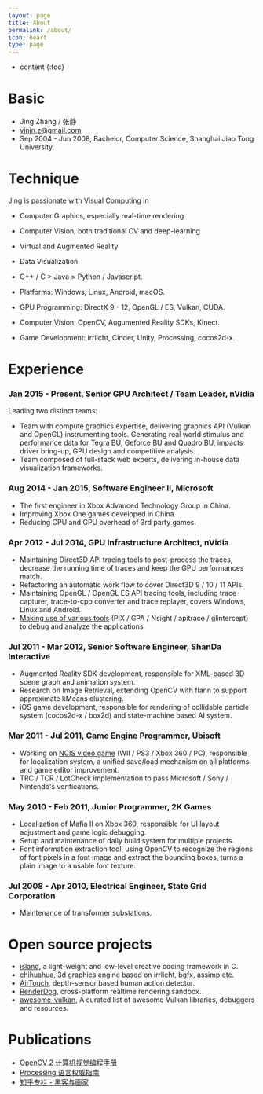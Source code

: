 ```yaml
---
layout: page
title: About
permalink: /about/
icon: heart
type: page
---
```


* content
{:toc}

# Basic #

* Jing Zhang / 张静
* vinjn.z@gmail.com
* Sep 2004 - Jun 2008, Bachelor, Computer Science, Shanghai Jiao Tong University.

# Technique #

Jing is passionate with Visual Computing in

* Computer Graphics, especially real-time rendering
* Computer Vision, both traditional CV and deep-learning
* Virtual and Augmented Reality
* Data Visualization

* C++ / C > Java > Python / Javascript.
* Platforms: Windows, Linux, Android, macOS.
* GPU Programming: DirectX 9 - 12, OpenGL / ES, Vulkan, CUDA.
* Computer Vision: OpenCV, Augumented Reality SDKs, Kinect.
* Game Development: irrlicht, Cinder, Unity, Processing, cocos2d-x.

# Experience #

### Jan 2015 - Present, Senior GPU Architect / Team Leader, nVidia ###

Leading two distinct teams:

- Team with compute graphics expertise, delivering graphics API (Vulkan and OpenGL) instrumenting tools. Generating real world stimulus and performance data for Tegra BU, Geforce BU and Quadro BU, impacts driver bring-up, GPU design and competitive analysis.
- Team composed of full-stack web experts, delivering in-house data visualization frameworks.

### Aug 2014 - Jan 2015, Software Engineer II, Microsoft ###

* The first engineer in Xbox Advanced Technology Group in China.
* Improving Xbox One games developed in China.
* Reducing CPU and GPU overhead of 3rd party games.

### Apr 2012 - Jul 2014, GPU Infrastructure Architect, nVidia ###

* Maintaining Direct3D API tracing tools to post-process the traces, decrease the running time of traces and keep the GPU performances match.
* Refactoring an automatic work flow to cover Direct3D 9 / 10 / 11 APIs.
* Maintaining OpenGL / OpenGL ES API tracing tools, including trace capturer, trace-to-cpp converter and trace replayer, covers Windows, Linux and Android.
* [Making use of various tools](https://github.com/vinjn/vinjn.github.io/blob/master/_posts/2013-07-07-graphics-debugging-tools-overview.md) (PIX / GPA / Nsight / apitrace / glintercept) to debug and analyze the applications.

### Jul 2011 - Mar 2012, Senior Software Engineer, ShanDa Interactive ###

* Augmented Reality SDK development, responsible for XML-based 3D scene graph and animation system.
* Research on Image Retrieval, extending OpenCV with flann to support approximate kMeans clustering.
* iOS game development, responsible for rendering of collidable particle system (cocos2d-x / box2d) and state-machine based AI system.

### Mar 2011 - Jul 2011, Game Engine Programmer, Ubisoft ###

* Working on [NCIS video game](http://www.mobygames.com/developer/sheet/view/by_genre/developerId,532850/) (WII / PS3 / Xbox 360 / PC), responsible for localization system, a unified save/load mechanism on all platforms and game editor improvement.
* TRC / TCR / LotCheck implementation to pass Microsoft / Sony / Nintendo's verifications.

### May 2010 - Feb 2011, Junior Programmer, 2K Games ###

* Localization of Mafia II on Xbox 360, responsible for UI layout adjustment and game logic debugging.
* Setup and maintenance of daily build system for multiple projects.
* Font information extraction tool, using OpenCV to recognize the regions of font pixels in a font image and extract the bounding boxes, turns a plain image to a usable font texture.

### Jul 2008 - Apr 2010, Electrical Engineer, State Grid Corporation ###

* Maintenance of transformer substations.

# Open source projects #

* [island](https://github.com/island-org/island), a light-weight and low-level creative coding framework in C.
* [chihuahua](https://github.com/jing-engine/chihuahua), 3d graphics engine based on irrlicht, bgfx, assimp etc.
* [AirTouch](https://github.com/jing-interactive/AirTouch), depth-sensor based human action detector.
* [RenderDog](https://github.com/jing-interactive/RenderDog), cross-platform realtime rendering sandbox.
* [awesome-vulkan](https://github.com/vinjn/awesome-vulkan), A curated list of awesome Vulkan libraries, debuggers and resources.

# Publications #

* [OpenCV 2 计算机视觉编程手册](http://www.amazon.cn/OpenCV2%E8%AE%A1%E7%AE%97%E6%9C%BA%E8%A7%86%E8%A7%89%E7%BC%96%E7%A8%8B%E6%89%8B%E5%86%8C-Robert-Laganiere%E8%91%97-%E5%BC%A0%E9%9D%99/dp/B00DO9TC6C/)
* [Processing 语言权威指南](http://www.amazon.cn/Processing%E8%AF%AD%E8%A8%80%E6%9D%83%E5%A8%81%E6%8C%87%E5%8D%97-%E7%91%9E%E6%96%AF/dp/B00FEMKN7Y/)
* [知乎专栏 - 黑客与画家](http://zhuanlan.zhihu.com/hacker-and-painter/)
